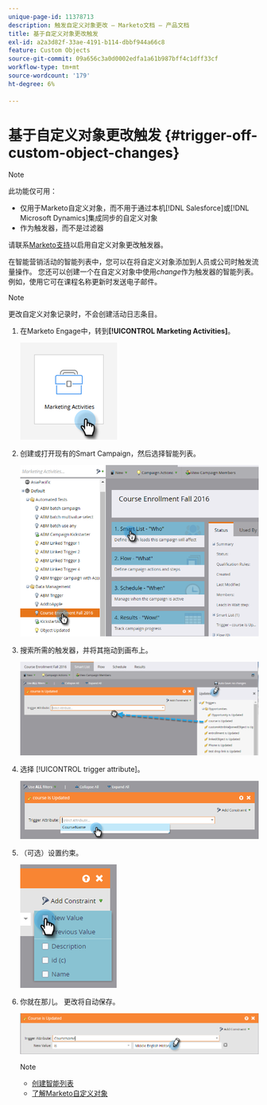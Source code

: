 ```yaml
---
unique-page-id: 11378713
description: 触发自定义对象更改 — Marketo文档 — 产品文档
title: 基于自定义对象更改触发
exl-id: a2a3d82f-33ae-4191-b114-dbbf944a66c8
feature: Custom Objects
source-git-commit: 09a656c3a0d0002edfa1a61b987bff4c1dff33cf
workflow-type: tm+mt
source-wordcount: '179'
ht-degree: 6%

---
```


# 基于自定义对象更改触发 {#trigger-off-custom-object-changes}

>[!NOTE]
>
>此功能仅可用：
>
>* 仅用于Marketo自定义对象，而不用于通过本机[!DNL Salesforce]或[!DNL Microsoft Dynamics]集成同步的自定义对象
>* 作为触发器，而不是过滤器
>
>请联系[Marketo支持](https://nation.marketo.com/t5/Support/ct-p/Support)以启用自定义对象更改触发器。

在智能营销活动的智能列表中，您可以在将自定义对象添加到人员或公司时触发流量操作。 您还可以创建一个在自定义对象中使用&#x200B;_change_&#x200B;作为触发器的智能列表。 例如，使用它可在课程名称更新时发送电子邮件。

>[!NOTE]
>
>更改自定义对象记录时，不会创建活动日志条目。

1. 在Marketo Engage中，转到&#x200B;**[!UICONTROL Marketing Activities]**。

   ![](assets/trigger-off-custom-object-changes-1.png)

1. 创建或打开现有的Smart Campaign，然后选择智能列表。

   ![](assets/trigger-off-custom-object-changes-2.png)

1. 搜索所需的触发器，并将其拖动到画布上。

   ![](assets/trigger-off-custom-object-changes-3.png)

1. 选择 [!UICONTROL trigger attribute]。

   ![](assets/trigger-off-custom-object-changes-4.png)

1. （可选）设置约束。

   ![](assets/trigger-off-custom-object-changes-5.png)

1. 你就在那儿。 更改将自动保存。

   ![](assets/trigger-off-custom-object-changes-6.png)

   >[!NOTE]
   >
   >* [创建智能列表](/help/marketo/product-docs/core-marketo-concepts/smart-lists-and-static-lists/creating-a-smart-list/create-a-smart-list.md)
   >* [了解Marketo自定义对象](/help/marketo/product-docs/administration/marketo-custom-objects/understanding-marketo-custom-objects.md)
